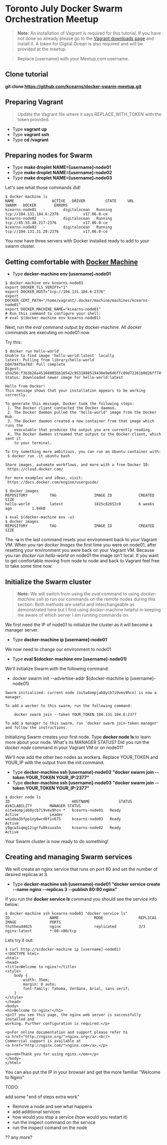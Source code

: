 # Toronto July Docker Swarm Orchestration Meetup

> **Note:** An installation of Vagrant is required for this tutorial. If you have not done so already please go to the [Vagrant downloads page](https://www.vagrantup.com/downloads.html) and install it. A token for Digital Ocean is also required and will be provided at the meetup.

 > Replace [username] with your Meetup.com username. 

## Clone tutorial

**git clone https://github.com/kcearns/docker-swarm-meetup.git**

## Preparing Vagrant

> Update the Vagrant file where it says REPLACE_WITH_TOKEN with the token provided.

* Type **vagrant up**
* Type **vagrant ssh**
* Type **cd /vagrant**

## Preparing nodes for Swarm

* Type **make droplet NAME=[username]-node01**
* Type **make droplet NAME=[username]-node02**
* Type **make droplet NAME=[username]-node03**

Let's see what those commands did!
```
$ docker-machine ls
NAME                 ACTIVE   DRIVER         STATE     URL                        SWARM   DOCKER        ERRORS
kcearns-node01   -        digitalocean   Running   tcp://104.131.184.6:2376           v17.06.0-ce   
kcearns-node02   -        digitalocean   Running   tcp://45.55.48.217:2376            v17.06.0-ce   
kcearns-node03   -        digitalocean   Running   tcp://104.131.31.20:2376           v17.06.0-ce   
```
You now have three servers with Docker installed ready to add to your swarm cluster.

## Getting comfortable with [Docker Machine](https://docs.docker.com/machine/)

* Type **docker-machine env [username]-node01**
```
$ docker-machine env kcearns-node01
export DOCKER_TLS_VERIFY="1"
export DOCKER_HOST="tcp://104.131.184.6:2376"
export DOCKER_CERT_PATH="/home/vagrant/.docker/machine/machines/kcearns-node01"
export DOCKER_MACHINE_NAME="kcearns-node01"
# Run this command to configure your shell: 
# eval $(docker-machine env kcearns-node01)
```

Next, run the _eval_ command output by docker-machine. All _docker_ commands are executing on node01 now. 

Try this:
```
$ docker run hello-world
Unable to find image 'hello-world:latest' locally
latest: Pulling from library/hello-world
b04784fba78d: Pull complete 
Digest: sha256:f3b3b28a45160805bb16542c9531888519430e9e6d6ffc09d72261b0d26ff74f
Status: Downloaded newer image for hello-world:latest

Hello from Docker!
This message shows that your installation appears to be working correctly.

To generate this message, Docker took the following steps:
 1. The Docker client contacted the Docker daemon.
 2. The Docker daemon pulled the "hello-world" image from the Docker Hub.
 3. The Docker daemon created a new container from that image which runs the
    executable that produces the output you are currently reading.
 4. The Docker daemon streamed that output to the Docker client, which sent it
    to your terminal.

To try something more ambitious, you can run an Ubuntu container with:
 $ docker run -it ubuntu bash

Share images, automate workflows, and more with a free Docker ID:
 https://cloud.docker.com/

For more examples and ideas, visit:
 https://docs.docker.com/engine/userguide/

$ docker images
REPOSITORY          TAG                 IMAGE ID            CREATED             SIZE
hello-world         latest              1815c82652c0        6 weeks ago         1.84kB

$ eval $(docker-machine env -u)
$ docker images
REPOSITORY          TAG                 IMAGE ID            CREATED             SIZE
```

The **-u** in the last command resets your environment back to your Vagrant VM.
When you ran _docker images_ the first time you were on node01, after resetting your environment you were back on your Vagrant VM. Because you ran _docker run hello-world_ on node01 the image isn't local.
If you want to get comfortable moving from node to node and back to Vagrant feel free to take some time now.

## Initialize the Swarm cluster

> **Note:** We will switch from using the _eval_ command to using _docker-machine ssh_ to run our commands on the remote nodes during this section. Both methods are useful and interchangeable as demonstrated here but I find using docker-machine helpful in keeping me aware of which server I am running commands on.

We first need the IP of node01 to initialize the cluster as it will become a manager server.

* Type **docker-machine ip [username]-node01**

We now need to change our environment to node01

* Type **eval $(docker-machine env [username]-node01)**

We'll initialize Swarm with the following command:

* docker swarm init --advertise-addr $(docker-machine ip [username]-node01)

```
Swarm initialized: current node (oitw4ompjab8ycb7i9vmv9hcn) is now a manager.

To add a worker to this swarm, run the following command:

    docker swarm join --token YOUR_TOKEN 104.131.184.6:2377

To add a manager to this swarm, run 'docker swarm join-token manager' and follow the instructions.
```
Initializing Swarm creates your first node. Type **docker node ls** to learn more about your node.
What's its MANAGER STATUS? Did you run the _docker node_ command in your Vagrant VM or on node01?

We'll now add the other two nodes as workers. Replace YOUR_TOKEN and YOUR_IP with the output from the init command.

* Type **docker-machine ssh [username]-node02 "docker swarm join --token YOUR_TOKEN YOUR_IP:2377"**
* Type **docker-machine ssh [username]-node03 "docker swarm join --token YOUR_TOKEN YOUR_IP:2377"**

```
$ docker node ls
ID                            HOSTNAME             STATUS              AVAILABILITY        MANAGER STATUS
oitw4ompjab8ycb7i9vmv9hcn *   kcearns-node01   Ready               Active              Leader
w41dma3bfpo1ny6wcdbfiv675     kcearns-node03   Ready               Active              
y9gcw3iqmg12igrfu8ksuxa5n     kcearns-node02   Ready               Active  
```

Your Swarm cluster is now ready to do something!

## Creating and managing Swarm services

We will create an nginx service that runs on port 80 and set the number of desired replicas at 3. 

* Type **docker-machine ssh [username]-node01 "docker service create --name nginx --replicas 3 --publish 80:80 nginx"**

If you run the **docker service ls** command you should see the service info below:

```
$ docker-machine ssh kcearns-node01 "docker service ls"
ID                  NAME                MODE                REPLICAS            IMAGE               PORTS
thzhheud4025        nginx               replicated          3/3                 nginx:latest        *:80->80/tcp
```

Lets try it out:

```
$ curl http://$(docker-machine ip [username]-node01)
<!DOCTYPE html>
<html>
<head>
<title>Welcome to nginx!</title>
<style>
    body {
        width: 35em;
        margin: 0 auto;
        font-family: Tahoma, Verdana, Arial, sans-serif;
    }
</style>
</head>
<body>
<h1>Welcome to nginx!</h1>
<p>If you see this page, the nginx web server is successfully installed and
working. Further configuration is required.</p>

<p>For online documentation and support please refer to
<a href="http://nginx.org/">nginx.org</a>.<br/>
Commercial support is available at
<a href="http://nginx.com/">nginx.com</a>.</p>

<p><em>Thank you for using nginx.</em></p>
</body>
</html>
```

You can also put the IP in your browser and get the more familiar "Welcome to Nginx"


TODO:

add some "end of steps extra work"

* Remove a node and see what happens
* add additional services
* how would you stop a service (how would you restart it)
* run the inspect command on the service
* run the inspect comand on the node

?? any more?